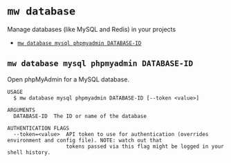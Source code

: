 `mw database`
=============

Manage databases (like MySQL and Redis) in your projects

* [`mw database mysql phpmyadmin DATABASE-ID`](#mw-database-mysql-phpmyadmin-database-id)

## `mw database mysql phpmyadmin DATABASE-ID`

Open phpMyAdmin for a MySQL database.

```
USAGE
  $ mw database mysql phpmyadmin DATABASE-ID [--token <value>]

ARGUMENTS
  DATABASE-ID  The ID or name of the database

AUTHENTICATION FLAGS
  --token=<value>  API token to use for authentication (overrides environment and config file). NOTE: watch out that
                   tokens passed via this flag might be logged in your shell history.
```
